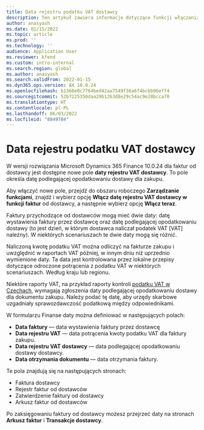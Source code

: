 ```yaml
---
title: Data rejestru podatku VAT dostawcy
description: Ten artykuł zawiera informacje dotyczące funkcji włączania daty rejestru VAT dostawcy
author: anasyash
ms.date: 01/15/2022
ms.topic: article
ms.prod: ''
ms.technology: ''
audience: Application User
ms.reviewer: kfend
ms.custom: intro-internal
ms.search.region: global
ms.author: anasyash
ms.search.validFrom: 2022-01-15
ms.dyn365.ops.version: AX 10.0.24
ms.openlocfilehash: b1368e0c7764bed42aa7549f36a6f4bcbb96eff4
ms.sourcegitcommit: 52b7225350daa29b1263d8e29c54ac9e20bcca70
ms.translationtype: HT
ms.contentlocale: pl-PL
ms.lasthandoff: 06/03/2022
ms.locfileid: "8849784"
---
```

# <a name="date-of-vendor-vat-register"></a>Data rejestru podatku VAT dostawcy

W wersji rozwiązania Microsoft Dynamics 365 Finance 10.0.24 dla faktur od dostawcy jest dostępne nowe pole **daty rejestru VAT dostawcy**. To pole określa datę podlegającej opodatkowaniu dostawy dla zakupu.

Aby włączyć nowe pole, przejdź do obszaru roboczego **Zarządzanie funkcjami**, znajdź i wybierz opcję **Włącz datę rejestru VAT dostawcy w funkcji faktur** od dostawcy, a następnie wybierz opcję **Włącz teraz**.

Faktury przychodzące od dostawców mogą mieć dwie daty: datę wystawienia faktury przez dostawcę oraz datę podlegającej opodatkowaniu dostawy (to jest dzień, w którym dostawca naliczał podatek VAT [VAT] należny). W niektórych scenariuszach te dwie daty mogą się różnić.

Naliczoną kwotę podatku VAT można odliczyć na fakturze zakupu i uwzględnić w raportach VAT później, w innym dniu niż uprzednio wymienione daty. Ta data jest kontrolowana przez lokalne przepisy dotyczące odroczone potrącenia z podatku VAT w niektórych scenariuszach. Według kraju lub regionu.

Niektóre raporty VAT, na przykład raporty kontroli [podatku VAT w Czechach](emea-cze-vat-declaration-tax-declaration-model.md#vat-control-statement), wymagają zgłoszenia daty podlegającej opodatkowaniu dostawy dla dokumentu zakupu. Należy podać tę datę, aby urzędy skarbowe uzgadniały sprawozdawczość podatkową między odpowiednikami.

W formularzu Finanse daty można definiować w następujących polach:

- **Data faktury** — data wystawienia faktury przez dostawcę
- **Data rejestru VAT** — data potrącenia kwoty podatku VAT dla faktury zakupu.
- **Data rejestru VAT dostawcy** — data podlegającej opodatkowaniu dostawy dostawcy.
- **Data otrzymania dokumentu** — data otrzymania faktury.

Te pola znajdują się na następujących stronach:

- Faktura dostawcy
- Rejestr faktur od dostawców
- Zatwierdzenie faktury od dostawcy
- Arkusz faktur od dostawców

Po zaksięgowaniu faktury od dostawcy możesz przejrzeć daty na stronach **Arkusz faktur** i **Transakcje dostawcy**.
